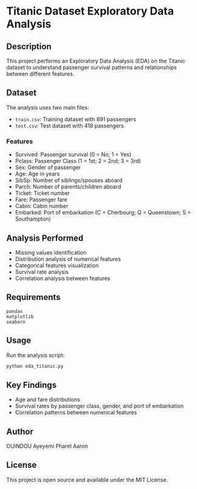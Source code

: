 # Titanic Dataset Exploratory Data Analysis

## Description
This project performs an Exploratory Data Analysis (EDA) on the Titanic dataset to understand passenger survival patterns and relationships between different features.

## Dataset
The analysis uses two main files:
- `train.csv`: Training dataset with 891 passengers
- `test.csv`: Test dataset with 418 passengers

### Features
- Survived: Passenger survival (0 = No; 1 = Yes)
- Pclass: Passenger Class (1 = 1st; 2 = 2nd; 3 = 3rd)
- Sex: Gender of passenger
- Age: Age in years
- SibSp: Number of siblings/spouses aboard
- Parch: Number of parents/children aboard
- Ticket: Ticket number
- Fare: Passenger fare
- Cabin: Cabin number
- Embarked: Port of embarkation (C = Cherbourg; Q = Queenstown; S = Southampton)

## Analysis Performed
- Missing values identification
- Distribution analysis of numerical features
- Categorical features visualization
- Survival rate analysis
- Correlation analysis between features

## Requirements
```
pandas
matplotlib
seaborn
```

## Usage
Run the analysis script:
```bash
python eda_titanic.py
```

## Key Findings
- Age and fare distributions
- Survival rates by passenger class, gender, and port of embarkation
- Correlation patterns between numerical features

## Author
OUINDOU Ayeyemi Pharel Aaron

## License
This project is open source and available under the MIT License.
